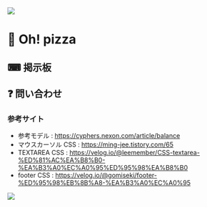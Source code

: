 <img src="https://capsule-render.vercel.app/api?type=waving&color=f08080&height=200&section=header&text=Oh!%pizza%&fontSize=40&animation=fadeIn&fontAlign=84&fontAlignY=36" />

# 🍕 Oh! pizza

## ⌨ 掲示板

## ❓ 問い合わせ

### 参考サイト

- 参考モデル : https://cyphers.nexon.com/article/balance
- マウスカーソル CSS : https://ming-jee.tistory.com/65
- TEXTAREA CSS : https://velog.io/@leemember/CSS-textarea-%ED%81%AC%EA%B8%B0-%EA%B3%A0%EC%A0%95%ED%95%98%EA%B8%B0
- footer CSS : https://velog.io/@gomiseki/footer-%ED%95%98%EB%8B%A8-%EA%B3%A0%EC%A0%95

<img src="https://capsule-render.vercel.app/api?type=waving&color=f08080&height=200&section=footer&20render&fontSize=90" />
